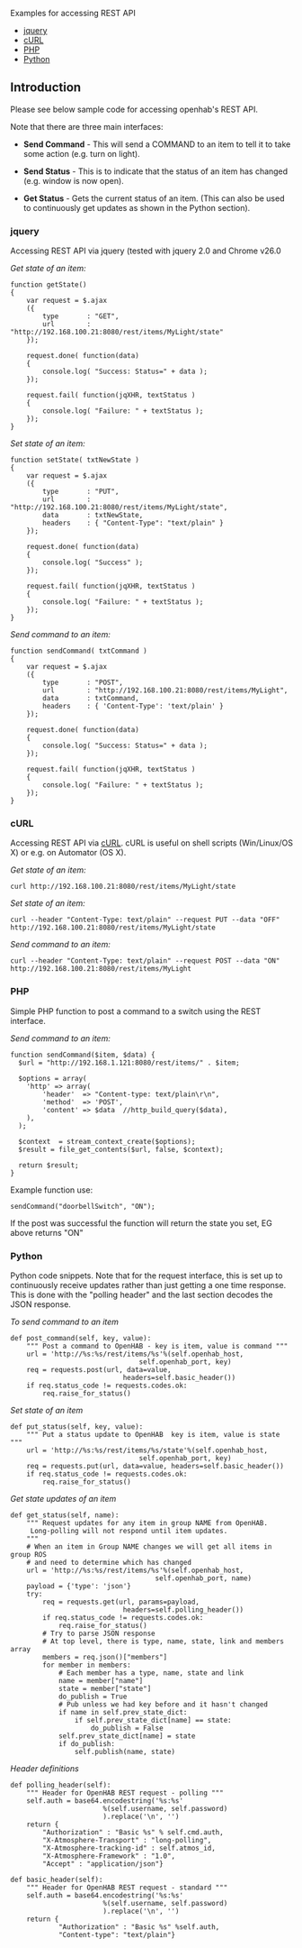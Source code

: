 Examples for accessing REST API

* [jquery](Samples-REST#jquery)
* [cURL](Samples-REST#curl)
* [PHP](Samples-REST#php)
* [Python](Samples-REST#python)

## Introduction

Please see below sample code for accessing openhab's REST API.  

Note that there are three main interfaces:

* **Send Command** - This will send a COMMAND to an item to tell it to take some action (e.g. turn on light).

* **Send Status** - This is to indicate that the status of an item has changed (e.g. window is now open).

* **Get Status** - Gets the current status of an item.  (This can also be used to continuously get updates as shown in the Python section).


### jquery

Accessing REST API via jquery (tested with jquery 2.0 and Chrome v26.0

_Get state of an item:_

    function getState()
    {
    	var request = $.ajax
    	({
    		type       : "GET",
    		url        : "http://192.168.100.21:8080/rest/items/MyLight/state"
    	});
    
    	request.done( function(data) 
    	{ 
    		console.log( "Success: Status=" + data );
    	});
    
    	request.fail( function(jqXHR, textStatus ) 
    	{ 
    		console.log( "Failure: " + textStatus );
    	});
    }

_Set state of an item:_

    function setState( txtNewState )
    {
    	var request = $.ajax
    	({
    		type       : "PUT",
    		url        : "http://192.168.100.21:8080/rest/items/MyLight/state",
    		data       : txtNewState, 
    		headers    : { "Content-Type": "text/plain" }
    	});
    
    	request.done( function(data) 
    	{ 
    		console.log( "Success" );
    	});
    
    	request.fail( function(jqXHR, textStatus ) 
    	{ 
    		console.log( "Failure: " + textStatus );
    	});
    }

_Send command to an item:_

    function sendCommand( txtCommand )
    {
    	var request = $.ajax
    	({
    		type       : "POST",
    		url        : "http://192.168.100.21:8080/rest/items/MyLight",
    		data       : txtCommand,
    		headers    : { 'Content-Type': 'text/plain' }
    	});
    
    	request.done( function(data) 
    	{ 
    		console.log( "Success: Status=" + data );
    	});
    
    	request.fail( function(jqXHR, textStatus ) 
    	{ 
    		console.log( "Failure: " + textStatus );
    	});
    }

### cURL

Accessing REST API via [cURL](http://curl.haxx.se). cURL is useful on shell scripts (Win/Linux/OS X) or e.g. on Automator (OS X).

_Get state of an item:_

    curl http://192.168.100.21:8080/rest/items/MyLight/state

_Set state of an item:_

    curl --header "Content-Type: text/plain" --request PUT --data "OFF" http://192.168.100.21:8080/rest/items/MyLight/state

_Send command to an item:_

    curl --header "Content-Type: text/plain" --request POST --data "ON" http://192.168.100.21:8080/rest/items/MyLight

### PHP

Simple PHP function to post a command to a switch using the REST interface.

_Send command to an item:_

    function sendCommand($item, $data) {
      $url = "http://192.168.1.121:8080/rest/items/" . $item;
    
      $options = array(
        'http' => array(
            'header'  => "Content-type: text/plain\r\n",
            'method'  => 'POST',
            'content' => $data  //http_build_query($data),
        ),
      );
    
      $context  = stream_context_create($options);
      $result = file_get_contents($url, false, $context);
    
      return $result;
    }

Example function use:

    sendCommand("doorbellSwitch", "ON");

If the post was successful the function will return the state you set, EG above returns "ON"

### Python

Python code snippets.  Note that for the request interface, this is set up to continuously receive updates rather than just getting a one time response.  This is done with the "polling header" and the last section decodes the JSON response.

_To send command to an item_

    def post_command(self, key, value):
        """ Post a command to OpenHAB - key is item, value is command """
        url = 'http://%s:%s/rest/items/%s'%(self.openhab_host,
                                    self.openhab_port, key)
        req = requests.post(url, data=value,
                                headers=self.basic_header())
        if req.status_code != requests.codes.ok:
            req.raise_for_status()

_Set state of an item_
       
    def put_status(self, key, value):
        """ Put a status update to OpenHAB  key is item, value is state """
        url = 'http://%s:%s/rest/items/%s/state'%(self.openhab_host,
                                    self.openhab_port, key)
        req = requests.put(url, data=value, headers=self.basic_header())
        if req.status_code != requests.codes.ok:
            req.raise_for_status()     

_Get state updates of an item_

    def get_status(self, name):
        """ Request updates for any item in group NAME from OpenHAB.
         Long-polling will not respond until item updates.
        """
        # When an item in Group NAME changes we will get all items in group ROS
        # and need to determine which has changed
        url = 'http://%s:%s/rest/items/%s'%(self.openhab_host,
                                        self.openhab_port, name)
        payload = {'type': 'json'}
        try:
            req = requests.get(url, params=payload,
                                headers=self.polling_header())
            if req.status_code != requests.codes.ok:
                req.raise_for_status()
            # Try to parse JSON response
            # At top level, there is type, name, state, link and members array
            members = req.json()["members"]
            for member in members:
                # Each member has a type, name, state and link
                name = member["name"]
                state = member["state"]
                do_publish = True
                # Pub unless we had key before and it hasn't changed
                if name in self.prev_state_dict:
                    if self.prev_state_dict[name] == state:
                        do_publish = False
                self.prev_state_dict[name] = state
                if do_publish:
                    self.publish(name, state)

_Header definitions_

    def polling_header(self):
        """ Header for OpenHAB REST request - polling """
        self.auth = base64.encodestring('%s:%s'
                           %(self.username, self.password)
                           ).replace('\n', '')
        return {
            "Authorization" : "Basic %s" % self.cmd.auth,
            "X-Atmosphere-Transport" : "long-polling",
            "X-Atmosphere-tracking-id" : self.atmos_id,
            "X-Atmosphere-Framework" : "1.0",
            "Accept" : "application/json"}

    def basic_header(self):
        """ Header for OpenHAB REST request - standard """
        self.auth = base64.encodestring('%s:%s'
                           %(self.username, self.password)
                           ).replace('\n', '')
        return {
                "Authorization" : "Basic %s" %self.auth,
                "Content-type": "text/plain"}

